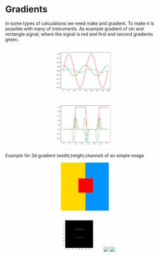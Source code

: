 # Gradients


In some types of calculations we need make and gradient. To make it is possible with many of instruments. As example gradient of sin and rectangle signal, where the signal is red and first and second gradients green.

<p align="center"> 
<img src="Sin.png" width = 40% />
</p>
<p align="center"> 
<img src="rec.png" width = 40% />
</p>


Example for 3d gradient (widht,height,channel) of an simple image

<p align="center"> 
<img src="rec3.png" width = 30% />
</p>

<p align="center"> 
<img src="gradx2d.png" width = 30% />
<img src="gradx2y.png" width = 30% />
<img src="gradx2z.png" width = 30% />
</p>

